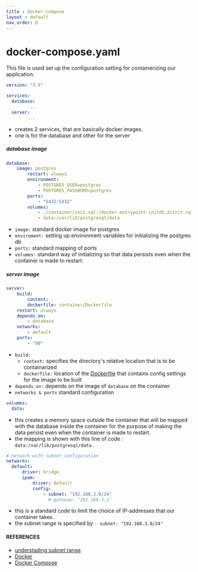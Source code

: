 ```yaml
---
title : docker-compose
layout : default
nav_order: 8
---
```


# docker-compose.yaml

This file is used set up the  configuration setting for containerizing our application.

```yaml
version: "3.5"

services:
  database:
        ...
  server:
        ...

```
- creates 2 services, that are basically docker images.
- one is for the database and other for the server

##### database image
```yaml
database:
    image: postgres
        restart: always
        environment:
            - POSTGRES_USER=postgres
            - POSTGRES_PASSWORD=postgres
        ports:
            - "5432:5432"
        volumes:
            - ./container/init.sql:/docker-entrypoint-initdb.d/init.sql
            - data:/var/lib/postgresql/data
```
- `image:` standard docker image for postgres
- `enviroment:` setting up environment variables for initializing the postgres db
- `ports:` standard mapping of ports
- `volumes:` standard way of initializing so that data persists even when the container is made to restart.

##### server image
```yaml
server:
    build:
        context: .
        dockerfile: container/Dockerfile
    restart: always
    depends_on:
        - database
    networks:
        - default
    ports:
        - "80"
```
* `build:`
    - `context:` specifies the directory's relative location that is to be containarized
    - `dockerfile:` location of the [Dockerfile]() that contains config settings for the image to be built
* `depends_on:` depends on the image of `database` on the container
* `networks & ports` standard configuration

```yaml
volumes:
  data:
```
- this creates a memory space outside the container that will be mapped with the database inside the container for the purpose of making the data persist even when the container is made to restart.
- the mapping is shown with this line of code : `data:/var/lib/postgresql/data` .

```yaml
# network with subnet configuration
networks:
  default:
      driver: bridge
      ipam:
          driver: default
          config:
              - subnet: "192.168.3.0/24"
                # gateway: "192.168.3.1"
```
- this is a standard code to limit the choice of IP-addresses that our container takes.
- the subnet range is specified by `- subnet: "192.168.3.0/24"`

#### REFERENCES
- [understading subnet range](https://www.freecodecamp.org/news/subnet-cheat-sheet-24-subnet-mask-30-26-27-29-and-other-ip-address-cidr-network-references/)
- [Docker](https://docs.docker.com/)
- [Docker Compose](https://docs.docker.com/compose/)
